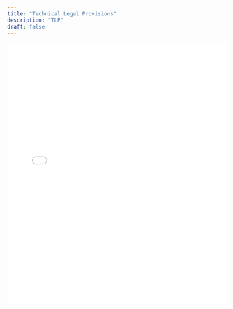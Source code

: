 ```yaml
---
title: "Technical Legal Provisions"
description: "TLP"
draft: false
---
```




<embed src="/uploads/tlp6.pdf" width="100%" height="600px" type="application/pdf">
